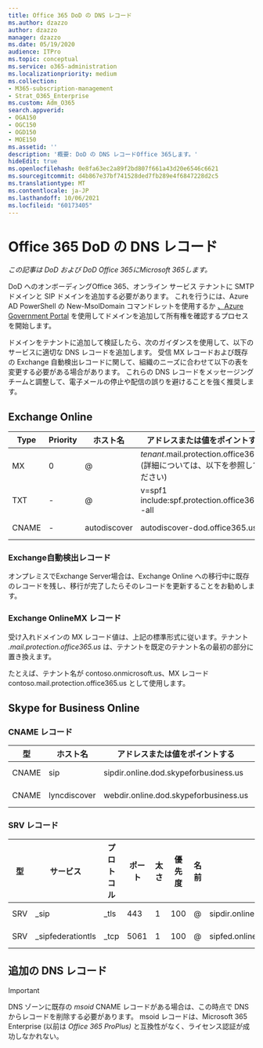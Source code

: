 ```yaml
---
title: Office 365 DoD の DNS レコード
ms.author: dzazzo
author: dzazzo
manager: dzazzo
ms.date: 05/19/2020
audience: ITPro
ms.topic: conceptual
ms.service: o365-administration
ms.localizationpriority: medium
ms.collection:
- M365-subscription-management
- Strat_O365_Enterprise
ms.custom: Adm_O365
search.appverid:
- OGA150
- OGC150
- OGD150
- MOE150
ms.assetid: ''
description: '概要: DoD の DNS レコードOffice 365します。'
hideEdit: true
ms.openlocfilehash: 0e8fa63ec2a89f2bd807f661a43d20e6546c6621
ms.sourcegitcommit: d4b867e37bf741528ded7fb289e4f6847228d2c5
ms.translationtype: MT
ms.contentlocale: ja-JP
ms.lasthandoff: 10/06/2021
ms.locfileid: "60173405"
---
```

# <a name="dns-records-for-office-365-dod"></a>Office 365 DoD の DNS レコード

*この記事は DoD および DoD Office 365にMicrosoft 365します。*

DoD へのオンボーディングOffice 365、オンライン サービス テナントに SMTP ドメインと SIP ドメインを追加する必要があります。  これを行うには、Azure AD PowerShell の New-MsolDomain コマンドレットを使用するか [、Azure Government Portal](https://portal.azure.us) を使用してドメインを追加して所有権を確認するプロセスを開始します。

ドメインをテナントに追加して検証したら、次のガイダンスを使用して、以下のサービスに適切な DNS レコードを追加します。  受信 MX レコードおよび既存の Exchange 自動検出レコードに関して、組織のニーズに合わせて以下の表を変更する必要がある場合があります。  これらの DNS レコードをメッセージング チームと調整して、電子メールの停止や配信の誤りを避けることを強く推奨します。

## <a name="exchange-online"></a>Exchange Online

| Type | Priority | ホスト名 | アドレスまたは値をポイントする | TTL |
| --- | --- | --- | --- | --- |
| MX | 0 | @ | *tenant*.mail.protection.office365.us (詳細については、以下を参照してください) | 1 Hour |
| TXT | - | @ | v=spf1 include:spf.protection.office365.us -all | 1 Hour |
| CNAME | - | autodiscover | autodiscover-dod.office365.us | 1 Hour |

### <a name="exchange-autodiscover-record"></a>Exchange自動検出レコード

オンプレミスでExchange Server場合は、Exchange Online への移行中に既存のレコードを残し、移行が完了したらそのレコードを更新することをお勧めします。

### <a name="exchange-online-mx-record"></a>Exchange OnlineMX レコード

受け入れドメインの MX レコード値は、上記の標準形式に従います。テナント *.mail.protection.office365.us* は、テナントを既定のテナント名の最初の部分に置き換えます。

たとえば、テナント名が contoso.onmicrosoft.us、MX レコード contoso.mail.protection.office365.us として使用します。

## <a name="skype-for-business-online"></a>Skype for Business Online

### <a name="cname-records"></a>CNAME レコード

| 型 | ホスト名 | アドレスまたは値をポイントする | TTL |
| --- | --- | --- | --- |
| CNAME | sip | sipdir.online.dod.skypeforbusiness.us | 1 Hour |
| CNAME | lyncdiscover | webdir.online.dod.skypeforbusiness.us | 1 Hour | 

### <a name="srv-records"></a>SRV レコード

| 型 | サービス | プロトコル | ポート | 太さ | 優先度 | 名前 | Target | TTL |
| --- | --- | --- | --- | --- | --- | --- | --- | --- |
| SRV | \_sip | \_tls | 443 | 1 | 100 | @ | sipdir.online.dod.skypeforbusiness.us | 1 Hour |
| SRV | \_sipfederationtls | \_tcp | 5061 | 1 | 100 | @ | sipfed.online.dod.skypeforbusiness.us | 1 Hour |

## <a name="additional-dns-records"></a>追加の DNS レコード

> [!IMPORTANT]
> DNS ゾーンに既存の *msoid* CNAME レコードがある場合は、この時点で DNS からレコードを削除する必要があります。  msoid レコードは、Microsoft 365 Enterprise (以前は *Office 365 ProPlus)* と互換性がなく、ライセンス認証が成功しなかれない。
